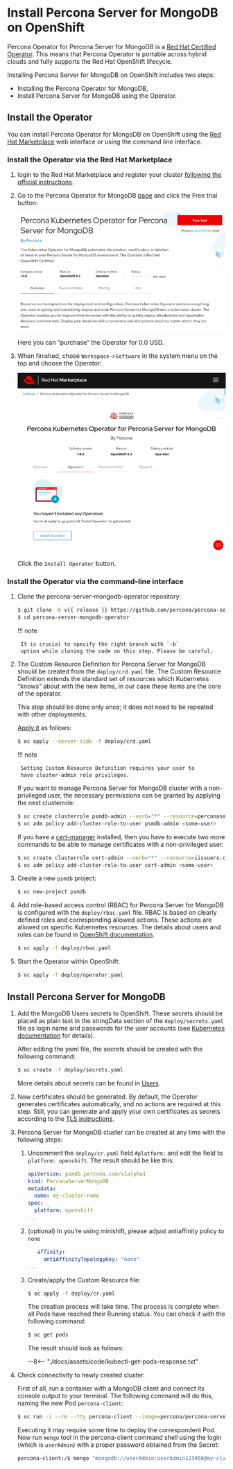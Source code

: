 # Install Percona Server for MongoDB on OpenShift

Percona Operator for Percona Server for MongoDB is a [Red Hat Certified Operator](https://connect.redhat.com/en/partner-with-us/red-hat-openshift-certification). This means that Percona Operator is portable across hybrid clouds and fully supports the Red Hat OpenShift lifecycle.

Installing Percona Server for MongoDB on OpenShift includes two steps:

* Installing the Percona Operator for MongoDB,
* Install Percona Server for MongoDB using the Operator.

## Install the Operator

You can install Percona Operator for MongoDB on OpenShift using the [Red Hat Marketplace](https://marketplace.redhat.com) web interface or using the command line interface.

### Install the Operator via the Red Hat Marketplace

1. login to the Red Hat Marketplace and register your cluster [following the official instructions](https://marketplace.redhat.com/en-us/workspace/clusters/add/register).
2. Go to the Percona Operator for MongoDB [page](https://marketplace.redhat.com/en-us/products/percona-server-for-mongodb) and click the Free trial button:

    ![image](./docs/assets/images/marketplace-operator-page.png)

    Here you can “purchase” the Operator for 0.0 USD.

3. When finished, chose `Workspace->Software` in the system menu on the top and choose the Operator:

    ![image](./docs/assets/images/marketplace-operator-install.png)

    Click the `Install Operator` button.

### Install the Operator via the command-line interface

1. Clone the percona-server-mongodb-operator repository:

    ```bash
    $ git clone -b v{{ release }} https://github.com/percona/percona-server-mongodb-operator
    $ cd percona-server-mongodb-operator
    ```

    !!! note

        It is crucial to specify the right branch with `-b`
        option while cloning the code on this step. Please be careful.

2. The Custom Resource Definition for Percona Server for MongoDB should be
    created from the `deploy/crd.yaml` file. The Custom Resource Definition
    extends the standard set of resources which Kubernetes “knows” about with the
    new items, in our case these items are the core of the operator.

    This step should be done only once; it does not need to be repeated with other deployments.

    [Apply it](https://kubernetes.io/docs/reference/using-api/server-side-apply/) as follows:

    ```bash
    $ oc apply --server-side -f deploy/crd.yaml
    ```

    !!! note

        Setting Custom Resource Definition requires your user to
        have cluster-admin role privileges.

    If you want to manage Percona Server for MongoDB cluster with a
    non-privileged user, the necessary permissions can be granted by applying the
    next clusterrole:

    ```bash
    $ oc create clusterrole psmdb-admin --verb="*" --resource=perconaservermongodbs.psmdb.percona.com,perconaservermongodbs.psmdb.percona.com/status,perconaservermongodbbackups.psmdb.percona.com,perconaservermongodbbackups.psmdb.percona.com/status,perconaservermongodbrestores.psmdb.percona.com,perconaservermongodbrestores.psmdb.percona.com/status
    $ oc adm policy add-cluster-role-to-user psmdb-admin <some-user>
    ```

    If you have a [cert-manager](https://docs.cert-manager.io/en/release-0.8/getting-started/install/openshift.html) installed, then you have to execute two more commands to be able to manage certificates with a non-privileged user:

    ```bash
    $ oc create clusterrole cert-admin --verb="*" --resource=iissuers.certmanager.k8s.io,certificates.certmanager.k8s.io
    $ oc adm policy add-cluster-role-to-user cert-admin <some-user>
    ```

3. Create a new `psmdb` project:

    ```bash
    $ oc new-project psmdb
    ```

4. Add role-based access control (RBAC) for Percona Server for MongoDB is
    configured with the `deploy/rbac.yaml` file. RBAC is
    based on clearly defined roles and corresponding allowed actions. These
    actions are allowed on specific Kubernetes resources. The details about users
    and roles can be found in [OpenShift documentation](https://docs.openshift.com/enterprise/3.0/architecture/additional_concepts/authorization.html).

    ```bash
    $ oc apply -f deploy/rbac.yaml
    ```

5. Start the Operator within OpenShift:

    ```bash
    $ oc apply -f deploy/operator.yaml
    ```

## Install Percona Server for MongoDB

1. Add the MongoDB Users secrets to OpenShift. These secrets
    should be placed as plain text in the stringData section of the
    `deploy/secrets.yaml` file as login name and
    passwords for the user accounts (see [Kubernetes
    documentation](https://kubernetes.io/docs/concepts/configuration/secret/)
    for details).

    After editing the yaml file, the secrets should be created
    with the following command:

    ```bash
    $ oc create -f deploy/secrets.yaml
    ```

    More details about secrets can be found in [Users](users.md#users).

2. Now certificates should be generated. By default, the Operator generates
    certificates automatically, and no actions are required at this step. Still,
    you can generate and apply your own certificates as secrets according
    to the [TLS instructions](TLS.md#tls).

3. Percona Server for MongoDB cluster can be created at any time with the following steps:

    1. Uncomment the `deploy/cr.yaml` field `#platform:` and edit the field
        to `platform: openshift`. The result should be like this:

        ```yaml
        apiVersion: psmdb.percona.com/v1alpha1
        kind: PerconaServerMongoDB
        metadata:
          name: my-cluster-name
        spec:
          platform: openshift
        ...
        ```

    2. (optional) In you’re using minishift, please adjust antiaffinity policy to `none`

        ```yaml
           affinity:
             antiAffinityTopologyKey: "none"
        ...
        ```

    3. Create/apply the Custom Resource file:

        ```bash
        $ oc apply -f deploy/cr.yaml
        ```

        The creation process will take time. The process is complete when all Pods
        have reached their Running status. You can check it with the following command:

        ```bash
        $ oc get pods
        ```

        The result should look as follows:

        --8<-- "./docs/assets/code/kubectl-get-pods-response.txt"

4. Check connectivity to newly created cluster.

    First of all, run a container with a MongoDB client and connect its console
    output to your terminal. The following command will do this, naming the new
    Pod `percona-client`:

    ```bash
    $ oc run -i --rm --tty percona-client --image=percona/percona-server-mongodb:{{ mongodb44recommended }} --restart=Never -- bash -il
    ```

    Executing it may require some time to deploy the correspondent Pod. Now run
    `mongo` tool in the percona-client command shell using the login (which is
    `userAdmin`) with a proper password obtained from the Secret:

    ```bash
    percona-client:/$ mongo "mongodb://userAdmin:userAdmin123456@my-cluster-name-mongos.psmdb.svc.cluster.local/admin?ssl=false"
    ```
